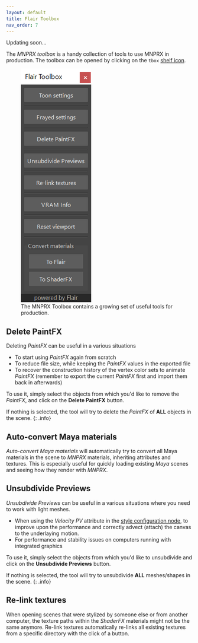 ```yaml
---
layout: default
title: Flair Toolbox
nav_order: 7
---
```


<i class="fas fa-construction"></i> Updating soon...

The _MNPRX toolbox_ is a handy collection of tools to use MNPRX in production. The toolbox can be opened by clicking on the `tbox` [shelf icon](../shelf).

<figure class="aio-ui">
	<img src="/media/toolbox/tbox2.png" alt="MNPRX Toolbox">
	<figcaption>The MNPRX Toolbox contains a growing set of useful tools for production.</figcaption>
</figure>


## Delete PaintFX
Deleting _PaintFX_ can be useful in a various situations
* To start using _PaintFX_ again from scratch
* To reduce file size, while keeping the _PaintFX_ values in the exported file
* To recover the construction history of the vertex color sets to animate _PaintFX_ (remember to export the current _PaintFX_ first and import them back in afterwards)

To use it, simply select the objects from which you'd like to remove the _PaintFX_, and click on the **Delete PaintFX** button.

If nothing is selected, the tool will try to delete the _PaintFX_ of **ALL** objects in the scene.
{: .info}


## Auto-convert Maya materials
_Auto-convert Maya materials_ will automatically try to convert all Maya materials in the scene to _MNPRX_ materials, inheriting attributes and textures. This is especially useful for quickly loading existing _Maya_ scenes and seeing how they render with _MNPRX_.


## Unsubdivide Previews
_Unsubdivide Previews_ can be useful in a various situations where you need to work with light meshes.
* When using the _Velocity PV_ attribute in the [style configuration node](../config/#velocity-pv), to improve upon the performance and correctly advect (attach) the canvas to the underlaying motion.
* For performance and stability issues on computers running with integrated graphics

To use it, simply select the objects from which you'd like to unsubdivide and click on the **Unsubdivide Previews** button.

If nothing is selected, the tool will try to unsubdivide **ALL** meshes/shapes in the scene.
{: .info}


## Re-link textures
When opening scenes that were stylized by someone else or from another computer, the texture paths within the _ShaderFX_ materials might not be the same anymore. Re-link textures automatically re-links all existing textures from a specific directory with the click of a button.
